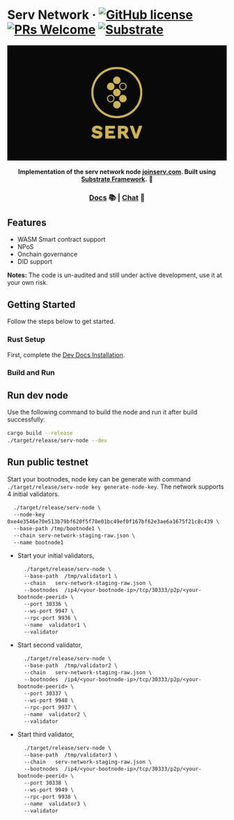 # Serv Network &middot; [![GitHub license](https://img.shields.io/badge/license-GPL3%2FApache2-blue)](#LICENSE) [![PRs Welcome](https://img.shields.io/badge/PRs-welcome-brightgreen.svg)](docs/CONTRIBUTING.adoc) [![Substrate](https://img.shields.io/badge/v.4-Substrate-blue)](https://joinserv.com/)
<div align="center">
  <p align="center">
    <img src="/docs/media/serv.png">
  </p>
  <strong>Implementation of the serv network node <a href="https://joinserv.com">joinserv.com</a>. Built using <a href="https://github.com/paritytech/substrate">Substrate Framework</a>.</strong> 🚀

  <h3>
    <a href="https://docs.substrate.io">Docs</a> 📚
    <span> | </span>
    <a href="https://discord.gg/H8AZxzh7sx">Chat</a> 💬
  </h3>

</div>

## Features

* WASM Smart contract support
* NPoS
* Onchain governance
* DID support

**Notes:** The code is un-audited and still under active development, use it at your own risk.

## Getting Started

Follow the steps below to get started.

### Rust Setup

First, complete the [Dev Docs Installation](https://docs.substrate.io/install/).

### Build and Run

## Run dev node

Use the following command to build the node and run it after build successfully:

```sh
cargo build --release
./target/release/serv-node --dev
```

## Run public testnet

Start your bootnodes, node key can be generate with command `./target/release/serv-node key generate-node-key`. The network supports 4 initial validators.
  ```shell
    ./target/release/serv-node \
    --node-key  0xe4e3546e70e513b79bf620f5f78e01bc49ef0f167bf62e3ae6a1675f21c8c439 \
    --base-path /tmp/bootnode1 \
    --chain serv-network-staging-raw.json \
    --name bootnode1
  ```
* Start your initial validators,
  ```shell
    ./target/release/serv-node \
    --base-path  /tmp/validator1 \
    --chain   serv-network-staging-raw.json \
    --bootnodes  /ip4/<your-bootnode-ip>/tcp/30333/p2p/<your-bootnode-peerid> \
    --port 30336 \
    --ws-port 9947 \
    --rpc-port 9936 \
    --name  validator1 \
    --validator
  ```
* Start second validator,
  ```shell
    ./target/release/serv-node \
    --base-path  /tmp/validator2 \
    --chain   serv-network-staging-raw.json \
    --bootnodes  /ip4/<your-bootnode-ip>/tcp/30333/p2p/<your-bootnode-peerid> \
    --port 30337 \
    --ws-port 9948 \
    --rpc-port 9937 \
    --name  validator2 \
    --validator
  ```
* Start third validator,
  ```shell
    ./target/release/serv-node \
    --base-path  /tmp/validator3 \
    --chain   serv-network-staging-raw.json \
    --bootnodes  /ip4/<your-bootnode-ip>/tcp/30333/p2p/<your-bootnode-peerid> \
    --port 30338 \
    --ws-port 9949 \
    --rpc-port 9938 \
    --name  validator3 \
    --validator
  ```